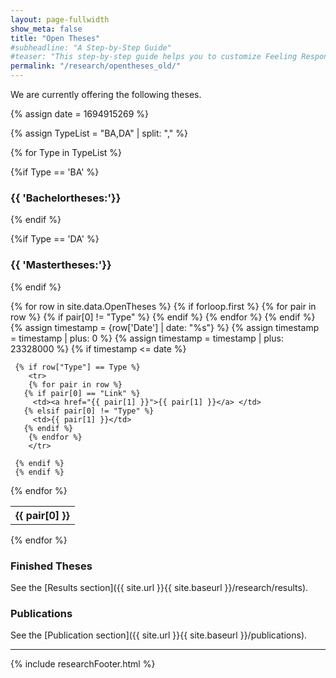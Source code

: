 ```yaml
---
layout: page-fullwidth
show_meta: false
title: "Open Theses"
#subheadline: "A Step-by-Step Guide"
#teaser: "This step-by-step guide helps you to customize Feeling Responsive to your needs."
permalink: "/research/opentheses_old/"
---
```

We are currently offering the following theses.

{% assign date = 1694915269 %}

{% assign TypeList = "BA,DA" | split: "," %}

{% for Type in TypeList %}


{%if Type == 'BA' %}
### {{ 'Bachelortheses:'}}
{% endif %}

{%if Type == 'DA' %}
### {{ 'Mastertheses:'}}
{% endif %}

<table>
  {% for row in site.data.OpenTheses %}
     {% if forloop.first %}
	<tr>
	{% for pair in row %}
	   {% if pair[0] != "Type" %}
	      <th>{{ pair[0] }}</th>
	   {% endif %}
        {% endfor %}
	</tr>
     {% endif %}
     {% assign timestamp = {row['Date'] | date: "%s"} %}
     {% assign timestamp = timestamp | plus: 0 %}
     {% assign timestamp = timestamp | plus: 23328000 %}
     {% if timestamp <= date %}

     {% if row["Type"] == Type %}
        <tr>
        {% for pair in row %}
	   {% if pair[0] == "Link" %}
	   	 <td><a href="{{ pair[1] }}">{{ pair[1] }}</a> </td>
	   {% elsif pair[0] != "Type" %}
	   	 <td>{{ pair[1] }}</td>
	   {% endif %}
        {% endfor %}
        </tr>

     {% endif %}
     {% endif %}
  {% endfor %}
  
</table>
{% endfor %}

### Finished Theses

See the [Results section]({{ site.url }}{{ site.baseurl }}/research/results).

### Publications

See the [Publication section]({{ site.url }}{{ site.baseurl }}/publications).

---

{% include researchFooter.html %}
